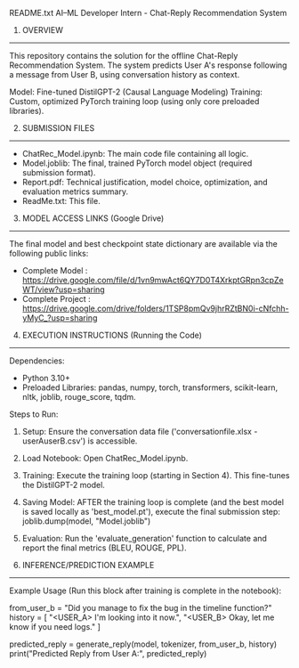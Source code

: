 README.txt
AI–ML Developer Intern - Chat-Reply Recommendation System

1. OVERVIEW
--------------------------------------------------------------------------------
This repository contains the solution for the offline Chat-Reply Recommendation System. The system predicts User A's response following a message from User B, using conversation history as context.

Model: Fine-tuned DistilGPT-2 (Causal Language Modeling)
Training: Custom, optimized PyTorch training loop (using only core preloaded libraries).

2. SUBMISSION FILES
--------------------------------------------------------------------------------
- ChatRec_Model.ipynb: The main code file containing all logic.
- Model.joblib: The final, trained PyTorch model object (required submission format).
- Report.pdf: Technical justification, model choice, optimization, and evaluation metrics summary.
- ReadMe.txt: This file.

3. MODEL ACCESS LINKS (Google Drive)
--------------------------------------------------------------------------------
The final model and best checkpoint state dictionary are available via the following public links:

- Complete Model : https://drive.google.com/file/d/1vn9mwAct6QY7D0T4XrkptGRpn3cpZeWT/view?usp=sharing
- Complete Project : https://drive.google.com/drive/folders/1TSP8pmQv9jhrRZtBN0i-cNfchh-yMyC_?usp=sharing

4. EXECUTION INSTRUCTIONS (Running the Code)
--------------------------------------------------------------------------------
Dependencies:
- Python 3.10+
- Preloaded Libraries: pandas, numpy, torch, transformers, scikit-learn, nltk, joblib, rouge_score, tqdm.

Steps to Run:

1. Setup: Ensure the conversation data file ('conversationfile.xlsx - userAuserB.csv') is accessible.
2. Load Notebook: Open ChatRec_Model.ipynb.
3. Training: Execute the training loop (starting in Section 4). This fine-tunes the DistilGPT-2 model.
4. Saving Model: AFTER the training loop is complete (and the best model is saved locally as 'best_model.pt'), execute the final submission step:
   joblib.dump(model, "Model.joblib")
5. Evaluation: Run the 'evaluate_generation' function to calculate and report the final metrics (BLEU, ROUGE, PPL).

5. INFERENCE/PREDICTION EXAMPLE
--------------------------------------------------------------------------------
Example Usage (Run this block after training is complete in the notebook):

from_user_b = "Did you manage to fix the bug in the timeline function?"
history = [
    "<USER_A> I'm looking into it now.",
    "<USER_B> Okay, let me know if you need logs."
]

predicted_reply = generate_reply(model, tokenizer, from_user_b, history)
print("Predicted Reply from User A:", predicted_reply)

